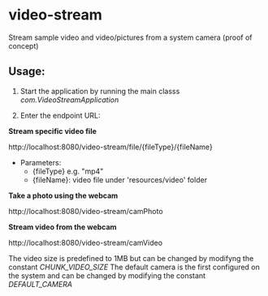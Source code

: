 # video-stream
Stream sample video and video/pictures from a system camera (proof of concept)

## Usage:

1. Start the application by running the main classs *com.VideoStreamApplication*

1. Enter the endpoint URL:

**Stream specific video file**

http://localhost:8080/video-stream/file/{fileType}/{fileName}

  * Parameters: 
    * {fileType} e.g. "mp4"
    * {fileName}: video file under 'resources/video' folder
            
 **Take a photo using the webcam**
 
http://localhost:8080/video-stream/camPhoto

 **Stream video from the webcam**
 
http://localhost:8080/video-stream/camVideo

The video size is predefined to 1MB but can be changed by modifyng the constant *CHUNK_VIDEO_SIZE*
The default camera is the first configured on the system and can be changed by modifying the constant *DEFAULT_CAMERA*
